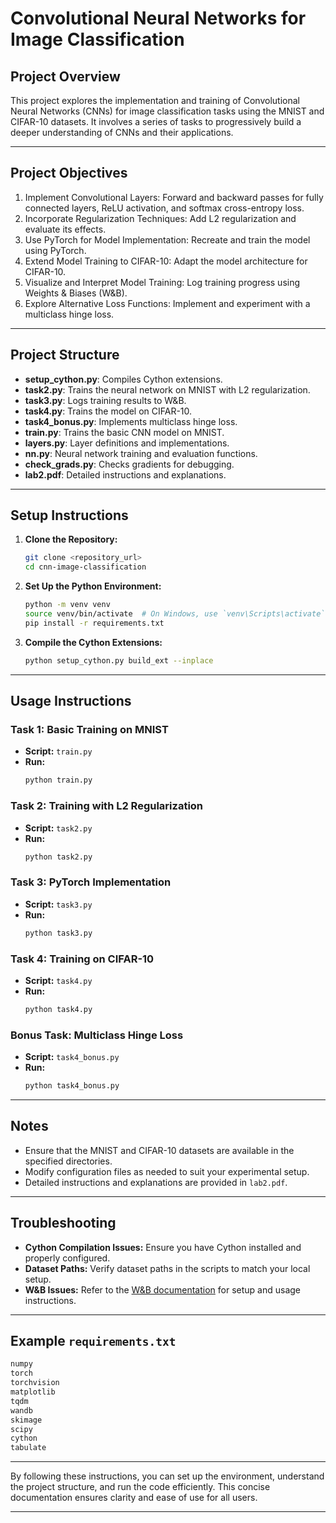 # Convolutional Neural Networks for Image Classification

## Project Overview

This project explores the implementation and training of Convolutional Neural Networks (CNNs) for image classification tasks using the MNIST and CIFAR-10 datasets. It involves a series of tasks to progressively build a deeper understanding of CNNs and their applications.

---

## Project Objectives

1. Implement Convolutional Layers: Forward and backward passes for fully connected layers, ReLU activation, and softmax cross-entropy loss.
2. Incorporate Regularization Techniques: Add L2 regularization and evaluate its effects.
3. Use PyTorch for Model Implementation: Recreate and train the model using PyTorch.
4. Extend Model Training to CIFAR-10: Adapt the model architecture for CIFAR-10.
5. Visualize and Interpret Model Training: Log training progress using Weights & Biases (W&B).
6. Explore Alternative Loss Functions: Implement and experiment with a multiclass hinge loss.

---

## Project Structure

- **setup_cython.py**: Compiles Cython extensions.
- **task2.py**: Trains the neural network on MNIST with L2 regularization.
- **task3.py**: Logs training results to W&B.
- **task4.py**: Trains the model on CIFAR-10.
- **task4_bonus.py**: Implements multiclass hinge loss.
- **train.py**: Trains the basic CNN model on MNIST.
- **layers.py**: Layer definitions and implementations.
- **nn.py**: Neural network training and evaluation functions.
- **check_grads.py**: Checks gradients for debugging.
- **lab2.pdf**: Detailed instructions and explanations.

---

## Setup Instructions

1. **Clone the Repository:**
   ```sh
   git clone <repository_url>
   cd cnn-image-classification
   ```

2. **Set Up the Python Environment:**
   ```sh
   python -m venv venv
   source venv/bin/activate  # On Windows, use `venv\Scripts\activate`
   pip install -r requirements.txt
   ```

3. **Compile the Cython Extensions:**
   ```sh
   python setup_cython.py build_ext --inplace
   ```

---

## Usage Instructions

### Task 1: Basic Training on MNIST

- **Script:** `train.py`
- **Run:** 
  ```sh
  python train.py
  ```

### Task 2: Training with L2 Regularization

- **Script:** `task2.py`
- **Run:** 
  ```sh
  python task2.py
  ```

### Task 3: PyTorch Implementation

- **Script:** `task3.py`
- **Run:** 
  ```sh
  python task3.py
  ```

### Task 4: Training on CIFAR-10

- **Script:** `task4.py`
- **Run:** 
  ```sh
  python task4.py
  ```

### Bonus Task: Multiclass Hinge Loss

- **Script:** `task4_bonus.py`
- **Run:** 
  ```sh
  python task4_bonus.py
  ```

---

## Notes

- Ensure that the MNIST and CIFAR-10 datasets are available in the specified directories.
- Modify configuration files as needed to suit your experimental setup.
- Detailed instructions and explanations are provided in `lab2.pdf`.

---

## Troubleshooting

- **Cython Compilation Issues:** Ensure you have Cython installed and properly configured.
- **Dataset Paths:** Verify dataset paths in the scripts to match your local setup.
- **W&B Issues:** Refer to the [W&B documentation](https://docs.wandb.ai/) for setup and usage instructions.

---

## Example `requirements.txt`

```txt
numpy
torch
torchvision
matplotlib
tqdm
wandb
skimage
scipy
cython
tabulate
```

---

By following these instructions, you can set up the environment, understand the project structure, and run the code efficiently. This concise documentation ensures clarity and ease of use for all users.

---